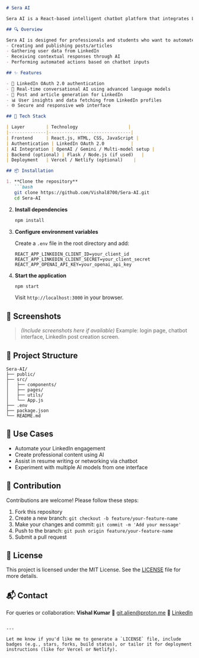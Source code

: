 
````markdown
# Sera AI

Sera AI is a React-based intelligent chatbot platform that integrates LinkedIn authentication to enable secure user access. It facilitates dynamic, AI-powered conversations, automates content creation, and streamlines professional interactions directly through the user interface.

## 🔍 Overview

Sera AI is designed for professionals and students who want to automate LinkedIn-related tasks such as:
- Creating and publishing posts/articles
- Gathering user data from LinkedIn
- Receiving contextual responses through AI
- Performing automated actions based on chatbot inputs

## ✨ Features

- 🔐 LinkedIn OAuth 2.0 authentication
- 💬 Real-time conversational AI using advanced language models
- 📝 Post and article generation for LinkedIn
- 📊 User insights and data fetching from LinkedIn profiles
- 🌐 Secure and responsive web interface

## 🧰 Tech Stack

| Layer        | Technology                   |
|--------------|-------------------------------|
| Frontend     | React.js, HTML, CSS, JavaScript |
| Authentication | LinkedIn OAuth 2.0          |
| AI Integration | OpenAI / Gemini / Multi-model setup |
| Backend (optional) | Flask / Node.js (if used)   |
| Deployment   | Vercel / Netlify (optional)    |

## 📦 Installation

1. **Clone the repository**
   ```bash
   git clone https://github.com/Vishal8700/Sera-AI.git
   cd Sera-AI
````

2. **Install dependencies**

   ```bash
   npm install
   ```

3. **Configure environment variables**

   Create a `.env` file in the root directory and add:

   ```env
   REACT_APP_LINKEDIN_CLIENT_ID=your_client_id
   REACT_APP_LINKEDIN_CLIENT_SECRET=your_client_secret
   REACT_APP_OPENAI_API_KEY=your_openai_api_key
   ```

4. **Start the application**

   ```bash
   npm start
   ```

   Visit `http://localhost:3000` in your browser.

## 📸 Screenshots

> *(Include screenshots here if available)*
> Example: login page, chatbot interface, LinkedIn post creation screen.

## 📂 Project Structure

```
Sera-AI/
├── public/
├── src/
│   ├── components/
│   ├── pages/
│   ├── utils/
│   └── App.js
├── .env
├── package.json
└── README.md
```

## 🧪 Use Cases

* Automate your LinkedIn engagement
* Create professional content using AI
* Assist in resume writing or networking via chatbot
* Experiment with multiple AI models from one interface

## 🤝 Contribution

Contributions are welcome! Please follow these steps:

1. Fork this repository
2. Create a new branch: `git checkout -b feature/your-feature-name`
3. Make your changes and commit: `git commit -m 'Add your message'`
4. Push to the branch: `git push origin feature/your-feature-name`
5. Submit a pull request

## 📄 License

This project is licensed under the MIT License. See the [LICENSE](LICENSE) file for more details.

## 📬 Contact

For queries or collaboration:
**Vishal Kumar**
📧 [git.alien@proton.me](mailto:git.alien@proton.me)
🔗 [LinkedIn](https://linkedin.com/in/vishal8700)

```

---

Let me know if you'd like me to generate a `LICENSE` file, include badges (e.g., stars, forks, build status), or tailor it for deployment instructions (like for Vercel or Netlify).
```

